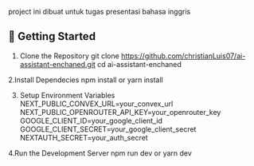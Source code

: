 project ini dibuat untuk tugas presentasi bahasa inggris

## 🚀 Getting Started
1. Clone the Repository
   git clone https://github.com/christianLuis07/ai-assistant-enchaned.git
   cd ai-assistant-enchaned

2.Install Dependecies
npm install
or
yarn install

3. Setup Environment Variables
NEXT_PUBLIC_CONVEX_URL=your_convex_url
NEXT_PUBLIC_OPENROUTER_API_KEY=your_openrouter_key
GOOGLE_CLIENT_ID=your_google_client_id
GOOGLE_CLIENT_SECRET=your_google_client_secret
NEXTAUTH_SECRET=your_auth_secret

4.Run the Development Server
npm run dev
or
yarn dev
